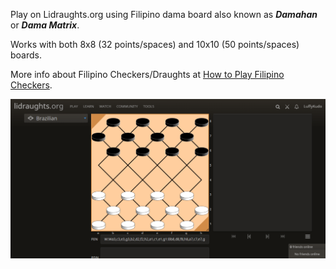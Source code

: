 Play on Lidraughts.org using Filipino dama board also known as ***Damahan*** or ***Dama Matrix***.

Works with both 8x8 (32 points/spaces) and 10x10 (50 points/spaces) boards.

More info about Filipino Checkers/Draughts at [How to Play Filipino Checkers](https://luffykudo.wordpress.com/2024/03/11/how-to-play-filipino-checkers/).

![Filipino checkers draughts damahan dama matrix board on Lidraughts screenshot](https://raw.githubusercontent.com/LuffyKudo/Lidraught-Themes/main/Filipino%20Dama%20Board/Lidraughts%20Dama%20Matrix%20(32)%20Screenshot.bmp)
